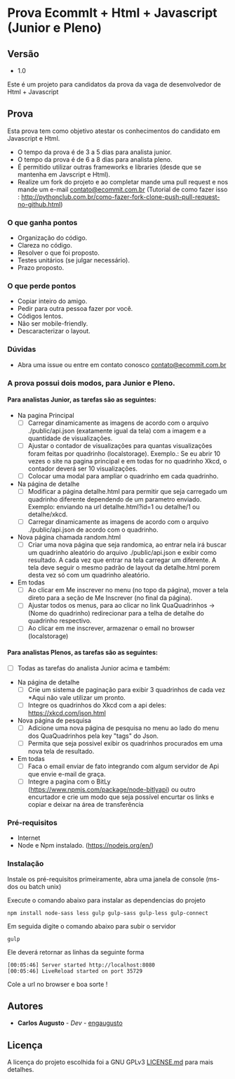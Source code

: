 # Prova EcommIt + Html + Javascript (Junior e Pleno)

## Versão
* 1.0

Este é um projeto para candidatos da prova da vaga de desenvolvedor de Html + Javascript

## Prova

Esta prova tem como objetivo atestar os conhecimentos do candidato em Javascript e Html.

* O tempo da prova é de 3 a 5 dias para analista junior.
* O tempo da prova é de 6 a 8 dias para analista pleno.
* É permitido utilizar outras frameworks e libraries (desde que se mantenha em Javscript e Html).
* Realize um fork do projeto e ao completar mande uma pull request e nos mande um e-mail contato@ecommit.com.br (Tutorial de como fazer isso : http://pythonclub.com.br/como-fazer-fork-clone-push-pull-request-no-github.html)

### O que ganha pontos 
* Organização do código.
* Clareza no código.
* Resolver o que foi proposto.
* Testes unitários (se julgar necessário).
* Prazo proposto.

### O que perde pontos
* Copiar inteiro do amigo.
* Pedir para outra pessoa fazer por você.
* Códigos lentos.
* Não ser mobile-friendly.
* Descaracterizar o layout.

### Dúvidas
* Abra uma issue ou entre em contato conosco contato@ecommit.com.br

### A prova possui dois modos, para Junior e Pleno.

#### Para analistas Junior, as tarefas são as seguintes:
* Na pagina Principal
    - [ ] Carregar dinamicamente as imagens de acordo com o arquivo ./public/api.json (exatamente igual da tela) com a imagem e a quantidade de visualizações.
    - [ ] Ajustar o contador de visualizações para quantas visualizações foram feitas por quadrinho (localstorage). Exemplo.: Se eu abrir 10 vezes o site na pagina principal e em todas for no quadrinho Xkcd, o contador deverá ser 10 visualizações.
    - [ ] Colocar uma modal para ampliar o quadrinho em cada quadrinho.
* Na página de detalhe
    - [ ] Modificar a página detalhe.html para permitir que seja carregado um quadrinho diferente dependendo de um parametro enviado. Exemplo: enviando na url detalhe.html?id=1 ou detalhe/1 ou detalhe/xkcd.
    - [ ] Carregar dinamicamente as imagens de acordo com o arquivo ./public/api.json de acordo com o quadrinho.
* Nova página chamada random.html
    - [ ] Criar uma nova página que seja randomica, ao entrar nela irá buscar um quadrinho aleatório do arquivo ./public/api.json e exibir como resultado. A cada vez que entrar na tela carregar um diferente. A tela deve seguir o mesmo padrão de layout da detalhe.html porem desta vez só com um quadrinho aleatório.
* Em todas
    - [ ] Ao clicar em Me inscrever no menu (no topo da página), mover a tela direto para a seção de Me Inscrever (no final da página).
    - [ ] Ajustar todos os menus, para ao clicar no link QuaQuadrinhos -> (Nome do quadrinho) redirecionar para a telha de detalhe do quadrinho respectivo.
    - [ ] Ao clicar em me inscrever, armazenar o email no browser (localstorage)

#### Para analistas Plenos, as tarefas são as seguintes:
- [ ] Todas as tarefas do analista Junior acima e também:
* Na página de detalhe
    - [ ] Crie um sistema de paginação para exibir 3 quadrinhos de cada vez *Aqui não vale utilizar um pronto.
    - [ ] Integre os quadrinhos do Xkcd com a api deles: https://xkcd.com/json.html
* Nova página de pesquisa
    - [ ] Adicione uma nova página de pesquisa no menu ao lado do menu dos QuaQuadrinhos pela key "tags" do Json.
    - [ ] Permita que seja possivel exibir os quadrinhos procurados em uma nova tela de resultado.
* Em todas
    - [ ] Faca o email enviar de fato integrando com algum servidor de Api que envie e-mail de graça.
    - [ ] Integre a pagina com o BitLy (https://www.npmjs.com/package/node-bitlyapi) ou outro encurtador e crie um modo que seja possível encurtar os links e copiar e deixar na área de transferência

### Pré-requisitos

* Internet
* Node e Npm instalado. (https://nodejs.org/en/)

### Instalação

Instale os pré-requisitos primeiramente,  abra uma janela de console (ms-dos ou batch unix)

Execute o comando abaixo para instalar as dependencias do projeto
```
npm install node-sass less gulp gulp-sass gulp-less gulp-connect
```

Em seguida digite o comando abaixo para subir o servidor
```
gulp
```

Ele deverá retornar as linhas da seguinte forma

```
[00:05:46] Server started http://localhost:8080
[00:05:46] LiveReload started on port 35729
```

Cole a url no browser e boa sorte ! 

## Autores

* **Carlos Augusto** - *Dev* - [engaugusto](https://github.com/engaugusto)

## Licença

A licença do projeto escolhida foi a GNU GPLv3 [LICENSE.md](LICENSE.md) para mais detalhes.